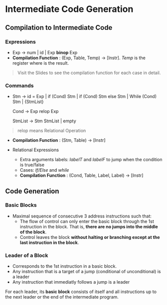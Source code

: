 # Intermediate Code Generation

## Compilation to Intermediate Code

### Expressions
- Exp -> num | id | Exp **binop** Exp
- **Compilation Function** : (Exp, Table, Temp) -> [Instr]. *Temp* is the register where is the result.

> Visit the Slides to see the compilation function for each case in detail.

### Commands
- Stm -> id = Exp | if (Cond) Stm | if (Cond) Stm else Stm | While (Cond) Stm | {StmList}
  
  Cond -> Exp relop Exp
  
  StmList -> Stm StmList | empty

> relop means Relational Operation

- **Compilation Function** : (Stm, Table) -> [Instr]

- Relational Expressions
  - Extra arguments labels: *labelT* and *labelF* to jump when the condition is true/false
  - Cases: *If/Else* and *while*
  - **Compilation Function** : (Cond, Table, Label, Label) -> [Instr]


## Code Generation

### Basic Blocks
- Maximal sequence of consecutive 3 address instructions such that:
  - The flow of control can only enter the basic block through the 1st instruction in the block. That is, **there are no jumps into the middle of the block**.
  - Control leaves the block **without halting or branching except at the last instruction in the block**.

### Leader of a Block
- Corresponds to the 1st instruction in a basic block.
- Any instruction that is a target of a jump (conditional of unconditional) is a leader
- Any instruction that immediatly follows a jump is a leader

For each leader, its **basic block** consists of itself and all instructions up to the next leader or the end of the intermediate program.


